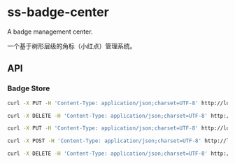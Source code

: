 # ss-badge-center
A badge management center.

一个基于树形层级的角标（小红点）管理系统。

## API

### Badge Store

```bash
curl -X PUT -H 'Content-Type: application/json;charset=UTF-8' http://localhost:8080/ -d '{"name": "sample"}'
```

```bash
curl -X DELETE -H 'Content-Type: application/json;charset=UTF-8' http://localhost:8080/sample
```

```bash
curl -X PUT -H 'Content-Type: application/json;charset=UTF-8' http://localhost:8080/sample -d '{"path": "/foo/bar", "resource": "a_resource_key"}'
```

```bash
curl -X POST -H 'Content-Type: application/json;charset=UTF-8' http://localhost:8080/sample -d '{"path": "/foo/bar", "resource": "a_resource_key"}'
```

```bash
curl -X DELETE -H 'Content-Type: application/json;charset=UTF-8' http://localhost:8080/sample -d '{"path": "/foo/bar", "resource": "a_resource_key"}'
```
